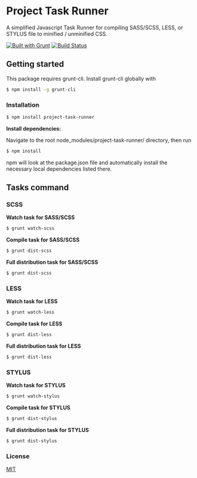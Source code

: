 # Project Task Runner

A simplified Javascript Task Runner for compiling SASS/SCSS, LESS, or STYLUS file to minified / unminified CSS.

[![Built with Grunt](https://cdn.gruntjs.com/builtwith.svg)](http://gruntjs.com/) [![Build Status](https://travis-ci.org/rpbaguio/project-task-runner.svg?branch=master)](https://travis-ci.org/rpbaguio/project-task-runner)

## Getting started

This package requires grunt-cli. Install grunt-cli globally with

```bash
$ npm install -g grunt-cli
```

### Installation

```bash
$ npm install project-task-runner
```

**Install dependencies:**

Navigate to the root node_modules/project-task-runner/ directory, then run 

```bash
$ npm install
```

npm will look at the package.json file and automatically install the necessary local dependencies listed there.


## Tasks command

### SCSS

**Watch task for SASS/SCSS**

```bash
$ grunt watch-scss
```

**Compile task for SASS/SCSS**

```bash
$ grunt dist-scss
```

**Full distribution task for SASS/SCSS**

```bash
$ grunt dist-scss
```


### LESS

**Watch task for LESS**

```bash
$ grunt watch-less
```

**Compile task for LESS**

```bash
$ grunt dist-less
```

**Full distribution task for LESS**

```bash
$ grunt dist-less
```


### STYLUS

**Watch task for STYLUS**

```bash
$ grunt watch-stylus
```

**Compile task for STYLUS**

```bash
$ grunt dist-stylus
```

**Full distribution task for STYLUS**

```bash
$ grunt dist-stylus
```


### License

[MIT](LICENSE)
